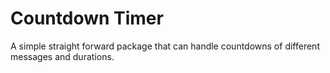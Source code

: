 # Countdown Timer

A simple straight forward package that can handle countdowns of different messages and durations.